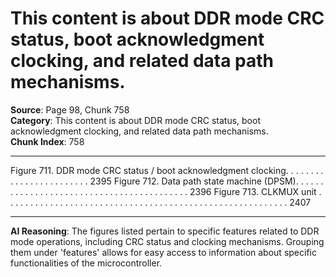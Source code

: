 # This content is about DDR mode CRC status, boot acknowledgment clocking, and related data path mechanisms.

**Source**: Page 98, Chunk 758  
**Category**: This content is about DDR mode CRC status, boot acknowledgment clocking, and related data path mechanisms.  
**Chunk Index**: 758

---

Figure 711. DDR mode CRC status / boot acknowledgment clocking. . . . . . . . . . . . . . . . . . . . . . . . 2395
Figure 712. Data path state machine (DPSM). . . . . . . . . . . . . . . . . . . . . . . . . . . . . . . . . . . . . . . . . . 2396
Figure 713. CLKMUX unit . . . . . . . . . . . . . . . . . . . . . . . . . . . . . . . . . . . . . . . . . . . . . . . . . . . . . . . . . 2407

---

**AI Reasoning**: The figures listed pertain to specific features related to DDR mode operations, including CRC status and clocking mechanisms. Grouping them under 'features' allows for easy access to information about specific functionalities of the microcontroller.
